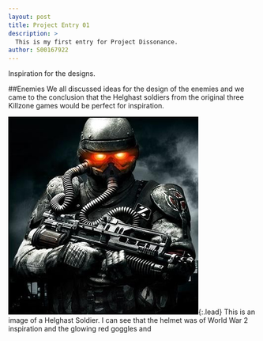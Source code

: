 ```yaml
---
layout: post
title: Project Entry 01
description: >
  This is my first entry for Project Dissonance.
author: S00167922
---
```

Inspiration for the designs.

##Enemies
We all discussed ideas for the design of the enemies and we came to the conclusion that the Helghast soldiers from the original three 
Killzone games would be perfect for inspiration.

![Helghast Helmet](/assets/img/user/donnacha/helghasthelmet.jpg){:.lead}
This is an image of a Helghast Soldier. I can see that the helmet was of World War 2 inspiration and the glowing red goggles and 
